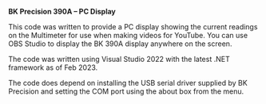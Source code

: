 **BK Precision 390A – PC Display**

This code was written to provide a PC display showing the current readings on the Multimeter for use when making videos for YouTube. 
You can use OBS Studio to display the BK 390A display anywhere on the screen.

The code was written using Visual Studio 2022 with the latest .NET framework as of Feb 2023.

The code does depend on installing the USB serial driver supplied by BK Precision and setting the COM port using the about box from the menu.
